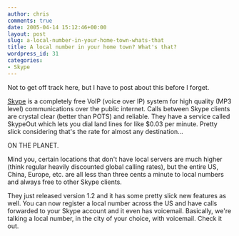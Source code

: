 ```yaml
---
author: chris
comments: true
date: 2005-04-14 15:12:46+00:00
layout: post
slug: a-local-number-in-your-home-town-whats-that
title: A local number in your home town? What's that?
wordpress_id: 31
categories:
- Skype
---
```


Not to get off track here, but I have to post about this before I forget.

[Skype](http://www.skype.com/) is a completely free VoIP (voice over IP) system for high quality (MP3 level) communications over the public internet. Calls between Skype clients are crystal clear (better than POTS) and reliable. They have a service called SkypeOut which lets you dial land lines for like $0.03 per minute. Pretty slick considering that's the rate for almost any destination...

ON THE PLANET.

Mind you, certain locations that don't have local servers are much higher (think regular heavily discounted global calling rates), but the entire US, China, Europe, etc. are all less than three cents a minute to local numbers and always free to other Skype clients.

They just released version 1.2 and it has some pretty slick new features as well. You can now register a local number across the US and have calls forwarded to your Skype account and it even has voicemail. Basically, we're talking a local number, in the city of your choice, with voicemail. Check it out.
